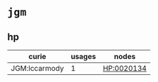 # `jgm`

## hp

| curie         |   usages | nodes                                                   |
|---------------|----------|---------------------------------------------------------|
| JGM:lccarmody |        1 | [HP:0020134](http://purl.obolibrary.org/obo/HP_0020134) |

